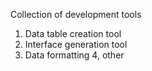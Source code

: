 Collection of development tools
1. Data table creation tool
2. Interface generation tool
3. Data formatting
4, other
